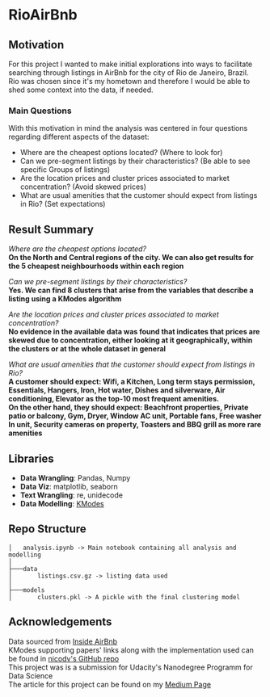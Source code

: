 # RioAirBnb

## Motivation

For this project I wanted to make initial explorations into ways to facilitate searching through listings in AirBnb for the city of Rio de Janeiro, Brazil.  
Rio was chosen since it's my hometown and therefore I would be able to shed some context into the data, if needed.

### Main Questions

With this motivation in mind the analysis was centered in four questions regarding different aspects of the dataset:

- Where are the cheapest options located? (Where to look for)
- Can we pre-segment listings by their characteristics? (Be able to see specific Groups of listings)
- Are the location prices and cluster prices associated to market concentration? (Avoid skewed prices)
- What are usual amenities that the customer should expect from listings in Rio? (Set expectations)

## Result Summary

*Where are the cheapest options located?*  
**On the North and Central regions of the city. We can also get results for the 5 cheapest neighbourhoods within each region**  

*Can we pre-segment listings by their characteristics?*  
**Yes. We can find 8 clusters that arise from the variables that describe a listing using a KModes algorithm**

*Are the location prices and cluster prices associated to market concentration?*  
**No evidence in the available data was found that indicates that prices are skewed due to concentration, either looking at it geographically, within the clusters or at the whole dataset in general**

*What are usual amenities that the customer should expect from listings in Rio?*  
**A customer should expect: Wifi, a Kitchen, Long term stays permission, Essentials, Hangers, Iron, Hot water, Dishes and silverware, Air conditioning, Elevator as the top-10 most frequent amenities.**  
**On the other hand, they should expect: Beachfront properties, Private patio or balcony, Gym, Dryer, Window AC unit, Portable fans, Free washer In unit, Security cameras on property, Toasters and BBQ grill as more rare amenities**

## Libraries

- **Data Wrangling**: Pandas, Numpy
- **Data Viz**: matplotlib, seaborn
- **Text Wrangling**: re, unidecode
- **Data Modelling**: [KModes](https://pypi.org/project/kmodes/)

## Repo Structure

```
│   analysis.ipynb -> Main notebook containing all analysis and modelling  
│
├───data
│       listings.csv.gz -> listing data used  
│
├───models
│       clusters.pkl -> A pickle with the final clustering model
```

## Acknowledgements
Data sourced from [Inside AirBnb](http://insideairbnb.com/get-the-data/)  
KModes supporting papers' links along with the implementation used can be found in [nicodv's GitHub repo](https://github.com/nicodv/kmodes)  
This project was is a submission for Udacity's Nanodegree Programm for Data Science  
The article for this project can be found on my [Medium Page](https://medium.com/@luccagomes/making-browsing-airbnb-easier-through-data-science-bf96e2a72e0c)
